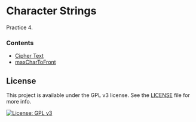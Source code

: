 # Character Strings

Practice 4.

### Contents

- [Cipher Text](./cipherText)
- [maxCharToFront](./maxCharToFront)

## License
This project is available under the GPL v3 license. See the [LICENSE](./LICENSE.md) file for more info.

[![License: GPL v3](https://img.shields.io/badge/License-GPLv3-blue.svg)](https://www.gnu.org/licenses/gpl-3.0) 
